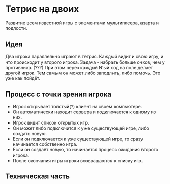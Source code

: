 
# Тетрис на двоих

Развитие всем известной игры с элементами мультиплеера, азарта и подлости.

## Идея

Два игрока параллельно играют в тетрис. Каждый видит и свою игру, и что происходит у второго игрока.
Задача - набрать больше очков, чем у противника. (???) При этом через каждый N'ый ход на поле делает другой игрок.
Тем самым он может либо заподлить, либо помочь. Это уже как пойдёт.

## Процесс с точки зрения игрока

 * Игрок открывает толстый(?) клиент на своём компьютере.
 * Он автоматически находит сервера и подключается к одному из них.
 * Игрок видит список открытых игр.
 * Он может либо подключится к уже существующей игре, либо создать новую.
 * Если он подключается к уже существующей игре, то сразу начинается собственно игра.
 * Если он создаёт новую, то начинается процесс ожидания второго игрока.
 * После окончания игры игроки возвращаются к списку игр.

## Техническая часть


